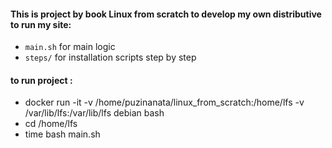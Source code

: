 #### This is project by book Linux from scratch to develop my own distributive to run my site:


- `main.sh` for main logic
- `steps/` for installation scripts step by step

#### to run project : 
- docker run -it -v /home/puzinanata/linux_from_scratch:/home/lfs -v /var/lib/lfs:/var/lib/lfs debian bash
- cd /home/lfs
- time bash main.sh


